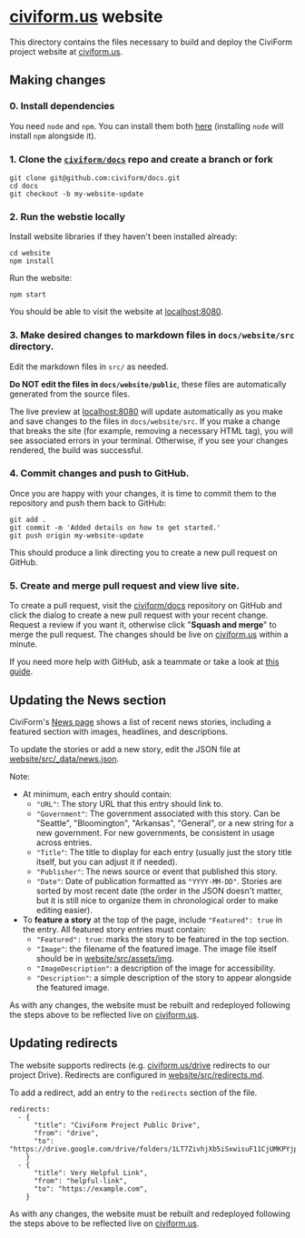 # [civiform.us](https://civiform.us) website

This directory contains the files necessary to build and deploy the CiviForm project website at [civiform.us](https://civiform.us).
## Making changes

### 0. Install dependencies
You need `node` and `npm`. You can install them both [here](https://nodejs.org/en/download/prebuilt-installer) (installing `node` will install `npm` alongside it).

### 1. Clone the [`civiform/docs`](https://github.com/civiform/docs) repo and create a branch or fork
```
git clone git@github.com:civiform/docs.git
cd docs
git checkout -b my-website-update
```
### 2. Run the webstie locally
Install website libraries if they haven't been installed already:
```
cd website
npm install
```
Run the website:
```
npm start
```
You should be able to visit the website at [localhost:8080](http://localhost:8080).

### 3. Make desired changes to markdown files in `docs/website/src` directory.
Edit the markdown files in `src/` as needed. 

**Do NOT edit the files in `docs/website/public`**, these files are automatically generated from the source files. 

The live preview at [localhost:8080](http://localhost:8080) will update automatically as you make and save changes to the files in `docs/website/src`.
If you make a change that breaks the site (for example, removing a necessary HTML tag), you will see associated errors in your terminal. Otherwise, if you see your changes rendered, the build was successful.

### 4. Commit changes and push to GitHub.
Once you are happy with your changes, it is time to commit them to the repository and push them back to GitHub:
```
git add .
git commit -m 'Added details on how to get started.'
git push origin my-website-update
```
This should produce a link directing you to create a new pull request on GitHub.

### 5. Create and merge pull request and view live site.
To create a pull request, visit the [civiform/docs](https://github.com/civiform/docs) repository on GitHub and click the dialog to create a new pull request with your recent change.
Request a review if you want it, otherwise click "**Squash and merge**" to merge the pull request. The changes should be live on [civiform.us](https://civiform.us) within a minute.

If you need more help with GitHub, ask a teammate or take a look at [this guide](https://www.digitalocean.com/community/tutorials/how-to-create-a-pull-request-on-github).

## Updating the News section
CiviForm's [News page](https://civiform.us/news) shows a list of recent news stories, including a featured section with images, headlines, and descriptions. 

To update the stories or add a new story, edit the JSON file at [website/src/_data/news.json](https://github.com/civiform/docs/blob/main/website/src/_data/news.json).

Note:
* At minimum, each entry should contain:
    * `"URL"`: The story URL that this entry should link to.
    * `"Government"`: The government associated with this story. Can be "Seattle", "Bloomington", "Arkansas", "General", or a new string for a new government. For new governments, be consistent in usage across entries.
    * `"Title"`: The title to display for each entry (usually just the story title itself, but you can adjust it if needed).
    * `"Publisher"`: The news source or event that published this story.
    * `"Date"`: Date of publication formatted as `"YYYY-MM-DD"`. Stories are sorted by most recent date (the order in the JSON doesn't matter, but it is still nice to organize them in chronological order to make editing easier).
* To **feature a story** at the top of the page, include `"Featured": true` in the entry. All featured story entries must contain:
    * `"Featured": true`: marks the story to be featured in the top section.
    * `"Image"`: the filename of the featured image. The image file itself should be in [website/src/assets/img](https://github.com/civiform/docs/tree/main/website/src/assets/img).
    * `"ImageDescription"`: a description of the image for accessibility.
    * `"Description"`: a simple description of the story to appear alongside the featured image.

As with any changes, the website must be rebuilt and redeployed following the steps above to be reflected live on [civiform.us](https://civiform.us).

## Updating redirects
The website supports redirects (e.g. [civiform.us/drive](https://civiform.us/drive) redirects to our project Drive).
Redirects are configured in [website/src/redirects.md](https://github.com/civiform/docs/blob/main/website/src/redirects.md). 

To add a redirect, add an entry to the `redirects` section of the file.
```
redirects:
  - {
      "title": "CiviForm Project Public Drive",
      "from": "drive",
      "to": "https://drive.google.com/drive/folders/1LT7ZivhjXb5iSxwisuF11CjUMKPYjpi0",
    }
  - {
      "title": Very Helpful Link",
      "from": "helpful-link",
      "to": "https://example.com",
    }
```
As with any changes, the website must be rebuilt and redeployed following the steps above to be reflected live on [civiform.us](https://civiform.us).
